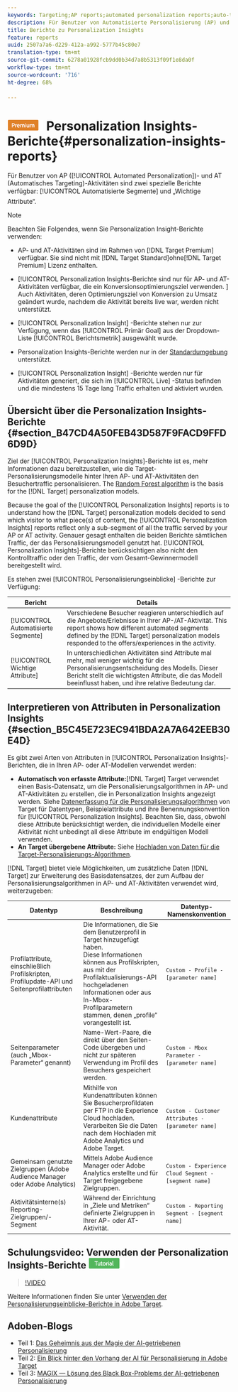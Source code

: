 ```yaml
---
keywords: Targeting;AP reports;automated personalization reports;auto-target;auto target;auto target report;auto-target report;personalization;insights;automated segments;faq;frequently asked questions;important attributes
description: Für Benutzer von Automatisierte Personalisierung (AP) und von Automatisches Targeting (AT) sind zwei spezialisierte Berichte verfügbar, die die Berichte für automatisierte Segmente und wichtige Attribute enthalten.
title: Berichte zu Personalization Insights
feature: reports
uuid: 2507a7a6-d229-412a-a992-5777b45c80e7
translation-type: tm+mt
source-git-commit: 6278a01928fcb9dd0b34d7a8b5313f09f1e8da0f
workflow-type: tm+mt
source-wordcount: '716'
ht-degree: 68%

---
```



# ![PREMIUM](/help/assets/premium.png) Personalization Insights-Berichte{#personalization-insights-reports}

Für Benutzer von AP ([!UICONTROL Automated Personalization])- und AT (Automatisches Targeting)-Aktivitäten sind zwei spezielle Berichte verfügbar: [!UICONTROL Automatisierte Segmente] und „Wichtige Attribute“.

>[!NOTE]
>
>Beachten Sie Folgendes, wenn Sie Personalization Insight-Berichte verwenden:
>
>* AP- und AT-Aktivitäten sind im Rahmen von [!DNL Target Premium] verfügbar. Sie sind nicht mit [!DNL Target Standard]ohne[!DNL Target Premium] Lizenz enthalten.
   >
   >
* [!UICONTROL Personalization Insights-Berichte sind nur für AP- und AT-Aktivitäten verfügbar, die ein Konversionsoptimierungsziel verwenden. ] Auch Aktivitäten, deren Optimierungsziel von Konversion zu Umsatz geändert wurde, nachdem die Aktivität bereits live war, werden nicht unterstützt.
   >
   >
* [!UICONTROL Personalization Insight] -Berichte stehen nur zur Verfügung, wenn das [!UICONTROL Primär Goal] aus der Dropdown-Liste [!UICONTROL Berichtsmetrik] ausgewählt wurde.
   >
   >
* Personalization Insights-Berichte werden nur in der [Standardumgebung](../../administrating-target/hosts.md) unterstützt.
   >
   >
* [!UICONTROL Personalization Insight] -Berichte werden nur für Aktivitäten generiert, die sich im [!UICONTROL Live] -Status befinden und die mindestens 15 Tage lang Traffic erhalten und aktiviert wurden.


## Übersicht über die Personalization Insights-Berichte {#section_B47CD4A50FEB43D587F9FACD9FFD6D9D}

Ziel der [!UICONTROL Personalization Insights]-Berichte ist es, mehr Informationen dazu bereitzustellen, wie die Target-Personalisierungsmodelle hinter Ihren AP- und AT-Aktivitäten den Besuchertraffic personalisieren.  The [Random Forest algorithm](/help/c-activities/t-automated-personalization/algo-random-forest.md) is the basis for the [!DNL Target] personalization models.

Because the goal of the [!UICONTROL Personalization Insights] reports is to understand how the [!DNL Target] personalization models decided to send which visitor to what piece(s) of content, the [!UICONTROL Personalization Insights] reports reflect only a sub-segment of all the traffic served by your AP or AT activity. Genauer gesagt enthalten die beiden Berichte sämtlichen Traffic, der das Personalisierungsmodell genutzt hat. [!UICONTROL Personalization Insights]-Berichte berücksichtigen also nicht den Kontrolltraffic oder den Traffic, der vom Gesamt-Gewinnermodell bereitgestellt wird.

Es stehen zwei [!UICONTROL Personalisierungseinblicke] -Berichte zur Verfügung:

| Bericht | Details |
|--- |--- |
| [!UICONTROL Automatisierte Segmente] | Verschiedene Besucher reagieren unterschiedlich auf die Angebote/Erlebnisse in Ihrer AP-/AT-Aktivität. This report shows how different automated segments defined by the [!DNL Target] personalization models responded to the offers/experiences in the activity. |
| [!UICONTROL Wichtige Attribute] | In unterschiedlichen Aktivitäten sind Attribute mal mehr, mal weniger wichtig für die Personalisierungsentscheidung des Modells. Dieser Bericht stellt die wichtigsten Attribute, die das Modell beeinflusst haben, und ihre relative Bedeutung dar. |

## Interpretieren von Attributen in Personalization Insights {#section_B5C45E723EC941BDA2A7A642EEB30E4D}

Es gibt zwei Arten von Attributen in [!UICONTROL Personalization Insights]-Berichten, die in Ihren AP- oder AT-Modellen verwendet werden:

* **Automatisch von erfasste Attribute:**[!DNL Target] Target verwendet einen Basis-Datensatz, um die Personalisierungsalgorithmen in AP- und AT-Aktivitäten zu erstellen, die in Personalization Insights angezeigt werden. Siehe [Datenerfassung für die Personalisierungsalgorithmen](/help/c-activities/t-automated-personalization/ap-data.md) von Target für Datentypen, Beispielattribute und ihre Benennungskonvention für [!UICONTROL Personalization Insights]. Beachten Sie, dass, obwohl diese Attribute berücksichtigt werden, die individuellen Modelle einer Aktivität nicht unbedingt all diese Attribute im endgültigen Modell verwenden.
* **An Target übergebene Attribute:** Siehe  [Hochladen von Daten für die Target-Personalisierungs-Algorithmen](/help/c-activities/t-automated-personalization/uploading-data-for-the-target-personalization-algorithms.md).

[!DNL Target] bietet viele Möglichkeiten, um zusätzliche Daten [!DNL Target] zur Erweiterung des Basisdatensatzes, der zum Aufbau der Personalisierungsalgorithmen in AP- und AT-Aktivitäten verwendet wird, weiterzugeben:

| Datentyp | Beschreibung | Datentyp-Namenskonvention |
|--- |--- |--- |
| Profilattribute, einschließlich Profilskripten, Profilupdate-API und Seitenprofilattributen | Die Informationen, die Sie dem Benutzerprofil in Target hinzugefügt haben.<br>Diese Informationen können aus Profilskripten, aus mit der Profilaktualisierungs-API hochgeladenen Informationen oder aus In-Mbox-Profilparametern stammen, denen „profile“ vorangestellt ist. | `Custom - Profile - [parameter name]` |
| Seitenparameter (auch „Mbox-Parameter“ genannt) | Name-Wert-Paare, die direkt über den Seiten-Code übergeben und nicht zur späteren Verwendung im Profil des Besuchers gespeichert werden. | `Custom - Mbox Parameter - [parameter name]` |
| Kundenattribute | Mithilfe von Kundenattributen können Sie Besucherprofildaten per FTP in die Experience Cloud hochladen. Verarbeiten Sie die Daten nach dem Hochladen mit Adobe Analytics und Adobe Target. | `Custom - Customer Attributes - [parameter name]` |
| Gemeinsam genutzte Zielgruppen (Adobe Audience Manager oder Adobe Analytics) | Mittels Adobe Audience Manager oder Adobe Analytics erstellte und für Target freigegebene Zielgruppen. | `Custom - Experience Cloud Segment - [segment name]` |
| Aktivitätsinterne(s) Reporting-Zielgruppen/-Segment | Während der Einrichtung in „Ziele und Metriken“ definierte Zielgruppen in Ihrer AP- oder AT-Aktivität. | `Custom - Reporting Segment - [segment name]` |

## Schulungsvideo: Verwenden der Personalization Insights-Berichte ![Tutorialzeichen](/help/assets/tutorial.png)

>[!VIDEO](https://video.tv.adobe.com/v/25601/)

Weitere Informationen finden Sie unter [Verwenden der Personalisierungseinblicke-Berichte in Adobe Target](https://helpx.adobe.com/target/kt/using/personalization-insights-report-feature-video-use.html).

## Adoben-Blogs

* Teil 1: [Das Geheimnis aus der Magie der AI-getriebenen Personalisierung](https://theblog.adobe.com/taking-mystery-magic-ai-driven-personalization-part-1/)
* Teil 2: [Ein Blick hinter den Vorhang der AI für Personalisierung in Adobe Target](https://theblog.adobe.com/a-peek-behind-the-curtain-of-ai-for-personalization-in-adobe-target/)
* Teil 3: [MAGIX — Lösung des Black Box-Problems der AI-getriebenen Personalisierung](https://theblog.adobe.com/magix-the-solution-to-the-black-box-issue-of-ai-driven-personalization/)
